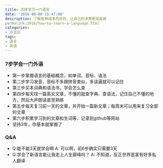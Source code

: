 ```yaml
---
title: 怎样学习一门语言
date: '2016-09-08 15:47:00'
description: 了解各种成本的区别，让自己的决策更加高效
permalink:2016/how-to-learn-a-language.html
categories:
- 方法论
tags:
- 语言
- 英语
---
```


### 7步学会一门外语

* 第一步掌握语言的基础概念，如单词、音标、语法
* 第二步学习发音，音标不多跟拼音类似，多读遍就可以记住
* 第三步买本词典和语法书，学会怎么查
* 第四步每天找一篇英文文章，不懂的就查字典、查语法，记住自己不懂的地方，然后大声朗读直至熟练
* 第五步每天复习前一天的文章，并开始一篇新文章；每周末可以用来复习全部的文章
* 第六步积累学习到的文章和生词等，记录到github等网站
* 坚持3年，你基本就掌握了

### Q&A

* Q:能不能3天就学会啊 A: 可以啊，前6步确实只需要3天
* Q:学会了新语言能让我走上人生巅峰吗？ A: 不知道，反正世界首富有好多私人翻译
